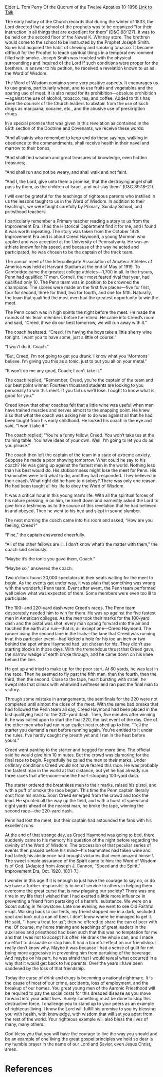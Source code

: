 Elder L. Tom Perry
Of the Quorum of the Twelve Apostles
10-1996
[Link to Talk](https://www.churchofjesuschrist.org/study/general-conference/1996/10/run-and-not-be-weary?lang=eng)

The early history of the Church records that during the winter of 1833, the Lord directed that a school of the prophets was to be organized “for their instruction in all things that are expedient for them” (D&C 88:127). It was to be held on the second floor of the Newel K. Whitney store. The brethren would come to the school to be instructed by the Prophet Joseph Smith. Some had acquired the habit of chewing and smoking tobacco. It became difficult for the Prophet to teach spiritual things in a temporal environment filled with smoke. Joseph Smith was troubled with the physical surroundings and inquired of the Lord if such conditions were proper for the brethren. In answer to his petition, he received a revelation known to us as the Word of Wisdom.

The Word of Wisdom contains some very positive aspects. It encourages us to use grains, particularly wheat, and to use fruits and vegetables and the sparing use of meat. It is also noted for its prohibition—absolute prohibition—against the use of alcohol, tobacco, tea, and coffee. Added to this has been the counsel of the Church leaders to abstain from the use of such drugs as marijuana, cocaine, etc., and the abusive use of prescription drugs.

In a special promise that was given in this revelation as contained in the 89th section of the Doctrine and Covenants, we receive these words:

“And all saints who remember to keep and do these sayings, walking in obedience to the commandments, shall receive health in their navel and marrow to their bones;

“And shall find wisdom and great treasures of knowledge, even hidden treasures;

“And shall run and not be weary, and shall walk and not faint.

“And I, the Lord, give unto them a promise, that the destroying angel shall pass by them, as the children of Israel, and not slay them” (D&C 89:18–21).

I will ever be grateful for the teachings of righteous parents who instilled in us the lessons taught to us in the Word of Wisdom. In addition to their teachings, we were taught carefully by Primary, Sunday School, and priesthood teachers.

I particularly remember a Primary teacher reading a story to us from the Improvement Era. I had the Historical Department find it for me, and I found it was worth repeating. The story was taken from the October 1928 Improvement Era and is about Creed Haymond, a young Mormon who applied and was accepted at the University of Pennsylvania. He was an athlete known for his speed, and because of the way he acted and participated, he was chosen to be the captain of the track team.

The annual meet of the Intercollegiate Association of Amateur Athletes of America was held at Harvard Stadium at the end of May of 1919. To Cambridge came the greatest college athletes—1,700 in all. In the tryouts, Penn had qualified 17 men. Cornell, their most feared rival that year, had qualified only 10. The Penn team was in position to be crowned the champions. The scores were made on the first five places—five for first, four for second, three for third, two for fourth, and one for fifth. Naturally, the team that qualified the most men had the greatest opportunity to win the meet.

The Penn coach was in high spirits the night before the meet. He made the rounds of his team members before he retired. He came into Creed’s room and said, “Creed, if we do our best tomorrow, we will run away with it.”

The coach hesitated. “Creed, I’m having the boys take a little sherry wine tonight. I want you to have some, just a little of course.”

“I won’t do it, Coach.”

“But, Creed, I’m not going to get you drunk. I know what you ‘Mormons’ believe. I’m giving you this as a tonic, just to put you all on your metal.”

“It won’t do me any good, Coach; I can’t take it.”

The coach replied, “Remember, Creed, you’re the captain of the team and our best point winner. Fourteen thousand students are looking to you personally to win this meet. If you fail us we’ll lose. I ought to know what is good for you.”

Creed knew that other coaches felt that a little wine was useful when men have trained muscles and nerves almost to the snapping point. He knew also that what the coach was asking him to do was against all that he had been taught from his early childhood. He looked his coach in the eye and said, “I won’t take it.”

The coach replied, “You’re a funny fellow, Creed. You won’t take tea at the training table. You have ideas of your own. Well, I’m going to let you do as you please.”

The coach then left the captain of the team in a state of extreme anxiety. Suppose he made a poor showing tomorrow. What could he say to his coach? He was going up against the fastest men in the world. Nothing less than his best would do. His stubbornness might lose the meet for Penn. His teammates were told what to do, and they had responded. They believed in their coach. What right did he have to disobey? There was only one reason. He had been taught all his life to obey the Word of Wisdom.

It was a critical hour in this young man’s life. With all the spiritual forces of his nature pressing in on him, he knelt down and earnestly asked the Lord to give him a testimony as to the source of this revelation that he had believed in and obeyed. Then he went to his bed and slept in sound slumber.

The next morning the coach came into his room and asked, “How are you feeling, Creed?”

“Fine,” the captain answered cheerfully.

“All of the other fellows are ill. I don’t know what’s the matter with them,” the coach said seriously.

“Maybe it’s the tonic you gave them, Coach.”

“Maybe so,” answered the coach.

Two o’clock found 20,000 spectators in their seats waiting for the meet to begin. As the events got under way, it was plain that something was wrong with the wonderful Penn team. Event after event, the Penn team performed well below what was expected of them. Some members were even too ill to participate.

The 100- and 220-yard dash were Creed’s races. The Penn team desperately needed him to win for them. He was up against the five fastest men in American colleges. As the men took their marks for the 100-yard dash and the pistol was shot, every man sprang forward into the air and touched the earth at a run—that is, all except one—Creed Haymond. The runner using the second lane in the trials—the lane that Creed was running in at this particular event—had kicked a hole for his toe an inch or two behind the spot where Haymond had just chosen for his. They didn’t use starting blocks in those days. With the tremendous thrust that Creed gave, the narrow wedge of earth broke through, and he came down on his knee behind the line.

He got up and tried to make up for the poor start. At 60 yards, he was last in the race. Then he seemed to fly past the fifth man, then the fourth, then the third, then the second. Close to the tape, heart bursting with strain, he swept into that climax with whirlwind swiftness and ran past the final man to victory.

Through some mistake in arrangements, the semifinals for the 220 were not completed until almost the close of the meet. With the same bad breaks that had followed the Penn team all day, Creed Haymond had been placed in the last qualifying heat for the 220-yard dash. Then, five minutes after winning it, he was called upon to start the final 220, the last event of the day. One of the other men who had run in an earlier heat rushed up to him. “Tell the starter you demand a rest before running again. You’re entitled to it under the rules. I’ve hardly caught my breath yet and I ran in the heat before yours.”

Creed went panting to the starter and begged for more time. The official said he would give him 10 minutes. But the crowd was clamoring for the final race to begin. Regretfully he called the men to their marks. Under ordinary conditions Creed would not have feared this race. He was probably the fastest man in the world at that distance, but yet he had already run three races that afternoon—one the heart-stopping 100-yard dash.

The starter ordered the breathless men to their marks, raised his pistol, and with a puff of smoke the race began. This time the Penn captain literally shot from his marks. Soon Creed emerged from the crowd and took the lead. He sprinted all the way up the field, and with a burst of speed and eight yards ahead of the nearest man, he broke the tape, winning the second race—the 220-yard dash.

Penn had lost the meet, but their captain had astounded the fans with his excellent runs.

At the end of that strange day, as Creed Haymond was going to bed, there suddenly came to his memory his question of the night before regarding the divinity of the Word of Wisdom. The procession of that peculiar series of events then passed before his mind—his teammates had taken wine and had failed; his abstinence had brought victories that even amazed himself. The sweet simple assurance of the Spirit came to him: the Word of Wisdom is of God. (Adapted from Joseph J. Cannon, “Speed and the Spirit,” Improvement Era, Oct. 1928, 1001–7.)

I wonder in this age if it is enough to just have the courage to say no, or do we have a further responsibility to be of service to others in helping them overcome the great curse that is now plaguing our society? There was one time in my life that I wished that I had exerted a little more influence in preventing a friend from partaking of a harmful substance. We were on a Scout outing in Yellowstone. Late one evening we went to see Old Faithful erupt. Walking back to our tents, my friend stopped me in a dark, secluded spot and took out a can of beer. I don’t know where he managed to get it. He said, “I have a treat for us”; then he offered to share the can of beer with me. Of course, my home training and teachings of great leaders in the auxiliaries and priesthood had been such that this was no temptation for me and that I was not to accept his offer. He drank the whole can, and I made no effort to dissuade or stop him. It had a harmful effect on our friendship. I really don’t know why. Maybe it was because I had a sense of guilt for not being more aggressive in preventing him from partaking of the beverage. And maybe on his part, he was afraid that I would reveal what occurred in a way that it would get back to his parents. Over the years I have been saddened by the loss of that friendship.

Today the curse of drink and drugs is becoming a national nightmare. It is the cause of most of our crime, accidents, loss of employment, and the breakup of our homes. You great young men of the Aaronic Priesthood will be required to pay the social costs for this dreaded disease as you move forward into your adult lives. Surely something must be done to stop this destructive force. I challenge you to stand up to your peers as an example of righteous living. I know the Lord will fulfill his promise to you by blessing you with health, with knowledge, with wisdom that will set you apart from the rest of the world. Your righteous example will also bless the lives of many, many others.

God bless you that you will have the courage to live the way you should and be an example of one living the great gospel principles we hold so dear is my humble prayer in the name of our Lord and Savior, even Jesus Christ, amen.

# References
